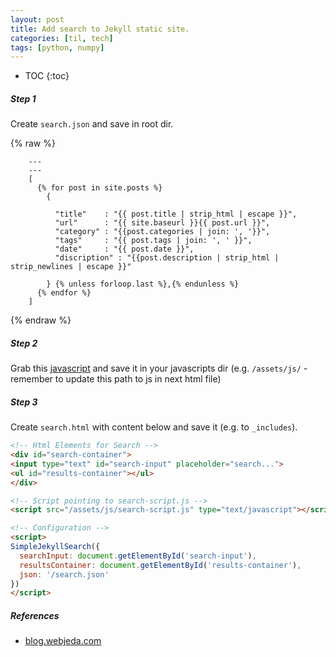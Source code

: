 ```yaml
---
layout: post
title: Add search to Jekyll static site.
categories: [til, tech]
tags: [python, numpy]
---
```



- TOC
{:toc}



##### Step 1

Create `search.json` and save in root dir.


{% raw %}
~~~liquid
    ---
    ---
    [
      {% for post in site.posts %}
        {

          "title"    : "{{ post.title | strip_html | escape }}",
          "url"      : "{{ site.baseurl }}{{ post.url }}",
          "category" : "{{post.categories | join: ', '}}",
          "tags"     : "{{ post.tags | join: ', ' }}",
          "date"     : "{{ post.date }}",
          "discription" : "{{post.description | strip_html | strip_newlines | escape }}"

        } {% unless forloop.last %},{% endunless %}
      {% endfor %}
    ]
~~~
{% endraw %}


##### Step 2

Grab this [javascript](https://raw.githubusercontent.com/christian-fei/Simple-Jekyll-Search/master/dest/simple-jekyll-search.min.js) and save it in your javascripts dir (e.g. `/assets/js/` - remember to update this path to js in next html file)



##### Step 3
Create `search.html` with content below and save it (e.g. to `_includes`).


```html
<!-- Html Elements for Search -->
<div id="search-container">
<input type="text" id="search-input" placeholder="search...">
<ul id="results-container"></ul>
</div>

<!-- Script pointing to search-script.js -->
<script src="/assets/js/search-script.js" type="text/javascript"></script>

<!-- Configuration -->
<script>
SimpleJekyllSearch({
  searchInput: document.getElementById('search-input'),
  resultsContainer: document.getElementById('results-container'),
  json: '/search.json'
})
</script>
```


##### References

- [blog.webjeda.com](https://blog.webjeda.com/instant-jekyll-search/)

